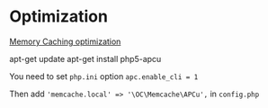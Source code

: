 Optimization
===

[Memory Caching optimization](https://owncloud.org/blog/making-owncloud-faster-through-caching/)

apt-get update
apt-get install php5-apcu

You need to set `php.ini` option `apc.enable_cli = 1`

Then add `'memcache.local' => '\OC\Memcache\APCu',` in `config.php`

